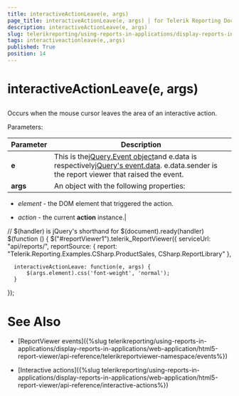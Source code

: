 ```yaml
---
title: interactiveActionLeave(e, args)
page_title: interactiveActionLeave(e, args) | for Telerik Reporting Documentation
description: interactiveActionLeave(e, args)
slug: telerikreporting/using-reports-in-applications/display-reports-in-applications/web-application/html5-report-viewer/api-reference/reportviewer/events/interactiveactionleave(e,-args)
tags: interactiveactionleave(e,,args)
published: True
position: 14
---
```


# interactiveActionLeave(e, args)



## 

Occurs when the mouse cursor leaves the area of an interactive action.

Parameters:


| Parameter | Description |
| ------ | ------ |
| __e__ |This is the[jQuery.Event object](https://api.jquery.com/category/events/event-object/)and e.data is respectively[jQuery's event.data](https://api.jquery.com/event.data/). e.data.sender is the report viewer that raised the event.|
| __args__ |An object with the following properties:

*  *element* - the DOM element that triggered the action.

*  *action* - the current __action__ instance.|

	
  // $(handler) is jQuery's shorthand for $(document).ready(handler)
  $(function () {
    $("#reportViewer1").telerik_ReportViewer({
      serviceUrl: "api/reports/",
      reportSource: {
          report: "Telerik.Reporting.Examples.CSharp.ProductSales, CSharp.ReportLibrary"
      },
      
      interactiveActionLeave: function(e, args) {         
          $(args.element).css('font-weight', 'normal');        
      }
  });
          



# See Also

 * [ReportViewer events]({%slug telerikreporting/using-reports-in-applications/display-reports-in-applications/web-application/html5-report-viewer/api-reference/telerikreportviewer-namespace/events%})

 * [Interactive actions]({%slug telerikreporting/using-reports-in-applications/display-reports-in-applications/web-application/html5-report-viewer/api-reference/interactive-actions%})
